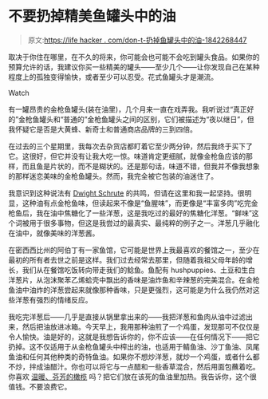 # 不要扔掉精美鱼罐头中的油

> 原文:[https://life hacker . com/don-t-扔掉鱼罐头中的油-1842268447](https://lifehacker.com/dont-throw-away-the-oil-from-fancy-cans-of-tinned-fish-1842268447)

取决于你住在哪里，在不久的将来，你可能会也可能不会吃到罐头食品。如果你的预算允许的话，我建议你买一些精美的罐头——至少几个——让你发现自己在某种程度上的孤独变得愉快，或者至少可以忍受。花式鱼罐头才是潮流。

Watch

有一罐昂贵的金枪鱼罐头(装在油里)，几个月来一直在戏弄我。我听说过“真正好的”金枪鱼罐头和“普通的”金枪鱼罐头之间的区别，它们被描述为“夜以继日”，但我怀疑它是否是大黄蜂、新奇士和普通商店品牌的三到四倍。

在过去的三个星期里，我每次去杂货店都盯着它至少两分钟，然后我终于买下了它。这很好，但它并没有让我大吃一惊。味道肯定更细腻，就像金枪鱼应该的那样，而且鱼是片状的，而不是糊状的。还是那句话，味道不错，但我并不像我想象的那样迷恋美味的金枪鱼罐头。然而，我完全被它包装的油迷住了。

我意识到这种说法有 [Dwight Schrute](https://www.youtube.com/watch?v=p_IQe9-smD4) 的共鸣，但请在这里和我一起坚持。很明显，这种油有点金枪鱼味，但读起来不像是“鱼腥味”，而更像是“丰富多肉”吃完金枪鱼后，我在油中焦糖化了一些洋葱，这是我吃过的最好的焦糖化洋葱。“鲜味”这个词被用于很多事物，但这是我尝过的最真实、最纯粹的例子之一。洋葱几乎融化在油中，就像美味的洋葱酱。

在密西西比州的阿伯丁有一家鱼馆，它可能是世界上我最喜欢的餐馆之一，至少在最初的所有者去世之前是这样。我们过去经常去那里，但随着我祖父母年龄的增长，我们从在餐馆吃饭转向带走我们的鲶鱼。鱼配有 hushpuppies、土豆和生白洋葱片，从泡沫聚苯乙烯蛤壳中飘出的香味是油炸鱼和辛辣葱的完美混合。在金枪鱼油中油炸的洋葱尝起来就像那种香味，只是更强烈，这可能是为什么我仍然对这些洋葱有强烈的情绪反应。

我吃完洋葱后——几乎是直接从锅里拿出来的——我把洋葱和鱼肉从油中过滤出来，然后把油放进冰箱。今天早上，我用那种油煎了一个鸡蛋，发现那可不仅仅是令人愉快。油是好的，这就是我想告诉你的，你不应该——在任何情况下——把它扔掉。这不仅适用于从金枪鱼罐头中榨出的油，也适用于鲭鱼油、沙丁鱼油、凤尾鱼油和任何其他种类的奇特鱼油。如果你不想炒洋葱，就炒一个鸡蛋，或者什么都不炒，拌成油醋汁。你也可以将它与一点醋和一些香草混合，然后用面包蘸着吃。你喜欢 [温暖、芬芳的橄榄](https://skillet.lifehacker.com/your-guests-deserve-warm-olives-1841811009) 吗？把它们放在该死的鱼油里加热。我告诉你，这个很值钱。不要浪费它。